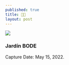 ```yaml
---
published: true
title: 🙏🏻
layout: post
---
```



![]({{site.baseurl}}/images/IMG_2770-2.jpg)

### Jardín BODE
Capture Date: May 15, 2022.
